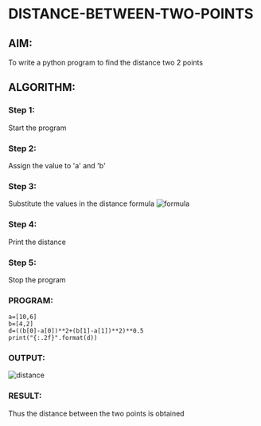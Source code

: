 # DISTANCE-BETWEEN-TWO-POINTS

## AIM:
To write a python program to find the distance two 2 points
## ALGORITHM:
### Step 1: 
Start the program
### Step 2: 
Assign the value to 'a' and 'b'
### Step 3: 
Substitute the values in the distance formula  ![formula](/formula.JPG)
### Step 4: 
Print the distance
### Step 5: 
Stop the program
### PROGRAM:
```
a=[10,6]
b=[4,2]
d=((b[0]-a[0])**2+(b[1]-a[1])**2)**0.5
print("{:.2f}".format(d))
```
  


### OUTPUT:
![distance](https://github.com/Yuvan291205/DISTANCE-BETWEEN-TWO-POINTS/assets/138849170/11143a35-cf17-4057-8688-ab7611383fc0)



### RESULT:
Thus the distance between the two points is obtained
